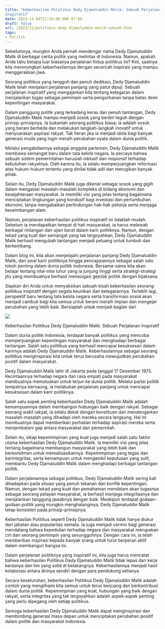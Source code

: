 ```yaml
---
title: 'Keberhasilan Politikus Dedy Djamaluddin Malik: Sebuah Perjalanan
Inspiratif'
date: 2023-11-04T21:52:00.000-07:00
draft: false
url: /2023/11/politikus-dedy-djamaluddin-malik-sebuah.html
tags: 
- Politik
---
```


  

Sebelumnya, mungkin Anda pernah mendengar nama Dedy Djamaluddin Malik di berbagai cerita politik yang melintas di Indonesia. Namun, apakah Anda tahu betapa luar biasanya perjalanan hidup politikus ini? Kini, saatnya kita merenungkan keberhasilannya dengan secercah inspirasi yang mampu menggerakkan jiwa.

  

Seorang politikus yang tangguh dan penuh dedikasi, Dedy Djamaluddin Malik telah menjalani perjalanan panjang yang patut dipuji. Sebuah perjalanan inspiratif yang mengajarkan kita tentang ketegaran dalam menjalankan tugas sebagai pemimpin serta pengorbanan tanpa batas demi kepentingan masyarakat.

  

Dalam panggung politik yang terkadang keras dan penuh tantangan, Dedy Djamaluddin Malik mampu menjadi sosok yang berdiri teguh dengan prinsip-prinsipnya. Ia bukanlah seorang politikus biasa; ia adalah sosok yang berani berbeda dan melakukan langkah-langkah inovatif untuk menyuarakan aspirasi rakyat. Tak heran jika ia menjadi idola bagi banyak generasi muda yang ingin meraih perubahan nyata dalam dunia politik.

  

Melalui pengabdiannya sebagai anggota parlemen, Dedy Djamaluddin Malik membawa semangat baru dalam tata kelola negara. Ia percaya bahwa sebuah sistem pemerintahan haruslah inklusif dan responsif terhadap kebutuhan rakyatnya. Oleh karena itu, ia selalu memperjuangkan reformasi atas hukum-hukum tertentu yang dinilai tidak adil dan merugikan banyak pihak.

  

Selain itu, Dedy Djamaluddin Malik juga dikenal sebagai sosok yang gigih dalam mengatasi masalah-masalah kompleks di bidang ekonomi dan kesejahteraan masyarakat. Ia memiliki visi yang jelas tentang bagaimana menciptakan lingkungan yang kondusif bagi investasi dan pertumbuhan ekonomi, tanpa mengabaikan perlindungan hak-hak pekerja serta menjaga keseimbangan alam.

  

Namun, perjalanan keberhasilan politikus inspiratif ini tidaklah mudah. Sebelum ia mendapatkan tempat di hati masyarakat, ia harus melewati berbagai rintangan dan ujian berat dalam karir politiknya. Namun, dengan tekad yang kuat dan semangat yang tak tergoyahkan, Dedy Djamaluddin Malik berhasil mengubah tantangan menjadi peluang untuk tumbuh dan berkembang.

  

Dalam blog ini, kita akan menjelajahi perjalanan panjang Dedy Djamaluddin Malik, dari awal karir politiknya hingga pencapaiannya sebagai salah satu tokoh penting dalam dunia politik Indonesia. Bersama-sama kita akan belajar tentang nilai-nilai luhur yang ia junjung tinggi serta strategi-strategi jitu yang membuatnya berhasil menavigasi gejolak politik dengan bijaksana.

  

Siapkan diri Anda untuk menyaksikan sebuah kisah keberhasilan seorang politikus inspiratif dengan segala keunikan dan ketegarannya. Terlebih lagi, perspektif baru tentang tata kelola negara serta transformasi sosial akan menjadi cambuk bagi kita semua untuk berani meraih impian dan mengejar perubahan yang lebih baik. Bersiaplah untuk menjadi bagian dari

  

![](https://blogger.googleusercontent.com/img/b/R29vZ2xl/AVvXsEjEdzDruNb-BR-1irz7G23GDLG-2rXob1kZRNb6sEgPOCm_9LR3W1lTSDnMP3y0GoJcF7kgXVfCm3dH94XkpuzwEyZustJc52aO_azB97_4jvDQ_1hWkr8ejVHhKnOBadjkAts03EiDPPU/s1600/index7.jpeg)

  

Keberhasilan Politikus Dedy Djamaluddin Malik: Sebuah Perjalanan Inspiratif

  

Dalam dunia politik Indonesia, terdapat banyak politikus yang mencoba memperjuangkan kepentingan masyarakat dan menghadapi berbagai tantangan. Salah satu politikus yang berhasil mencapai kesuksesan dalam karirnya adalah Dedy Djamaluddin Malik. Keberhasilannya sebagai seorang politikus menginspirasi kita untuk terus berusaha mewujudkan perubahan positif dalam masyarakat.

  

Dedy Djamaluddin Malik lahir di Jakarta pada tanggal 17 Desember 1975. Kecintaannya terhadap negara dan rasa empati pada masyarakat membuatnya memutuskan untuk terjun ke dunia politik. Melalui partai politik tempatnya bernaung, ia melakukan perjalanan panjang untuk mencapai kesuksesan dalam karir politiknya.

  

Salah satu aspek penting keberhasilan Dedy Djamaluddin Malik adalah kemampuannya dalam membangun hubungan baik dengan rakyat. Sebagai seorang wakil rakyat, ia selalu dekat dengan konstituen dan mendengarkan masalah-masalah yang dihadapi oleh mereka secara langsung. Hal ini membuatnya dapat memberikan perhatian terhadap aspirasi mereka serta menjembatani gap antara masyarakat dan pemerintah.

  

Selain itu, sikap kepemimpinan yang kuat juga menjadi salah satu faktor utama keberhasilan Dedy Djamaluddin Malik. Ia memiliki visi yang jelas tentang bagaimana membangun masyarakat yang lebih baik dan berkomitmen untuk merealisasikannya. Kepemimpinan yang tegas dan berintegritas, serta kemampuan untuk mengambil keputusan yang sulit, membantu Dedy Djamaluddin Malik dalam menghadapi berbagai tantangan politik.

  

Dalam perjalanannya sebagai politikus, Dedy Djamaluddin Malik sering kali dihadapkan pada situasi yang penuh tekanan dan konflik kepentingan. Namun, dengan tekad yang kuat dan pemahaman mendalam akan tugasnya sebagai seorang pelayan masyarakat, ia berhasil menjaga integritasnya dan menjalankan tanggung jawabnya dengan baik. Meskipun terdapat godaan-godaan politik yang mungkin menghalanginya, Dedy Djamaluddin Malik tetap konsisten pada prinsip-prinsipnya.

  

Keberhasilan Politikus seperti Dedy Djamaluddin Malik tidak hanya diukur dari jabatan atau popularitas semata. Ia juga menjadi cermin bagi generasi mendatang bahwa kepedulian terhadap negara dan masyarakat merupakan ciri dari seorang pemimpin yang sesungguhnya. Dengan cara ini, ia telah memberikan inspirasi kepada banyak orang untuk turut berperan aktif dalam membangun bangsa ini.

  

Dalam perjalanan politiknya yang inspiratif ini, kita juga harus mencatat bahwa keberhasilan Politikus Dedy Djamaluddin Malik tidak lepas dari kerja kerasnya dan tim yang solid di belakangnya. Keberhasilannya menjadi hasil kolaborasi antara dirinya sendiri dengan para pendukung setianya.

  

Secara keseluruhan, keberhasilan Politikus Dedy Djamaluddin Malik adalah contoh yang mengilhami kita semua untuk terus berjuang dan berkontribusi dalam dunia politik. Kepemimpinan yang kuat, hubungan yang baik dengan rakyat, serta integritas yang tak tergoyahkan adalah aspek-aspek penting yang perlu dipegang oleh setiap politikus.

  

Semoga keberhasilan Dedy Djamaluddin Malik dapat menginspirasi dan membimbing generasi masa depan untuk menciptakan perubahan positif dalam politik dan masyarakat Indonesia.